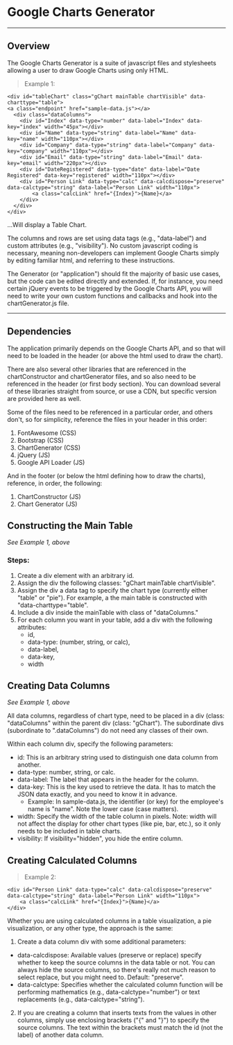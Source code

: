 # Google Charts Generator

----
## Overview

The Google Charts Generator is a suite of javascript files and stylesheets allowing a user to draw Google Charts using only HTML.

> Example 1:  

    <div id="tableChart" class="gChart mainTable chartVisible" data-charttype="table">
    <a class="endpoint" href="sample-data.js"></a>
      <div class="dataColumns">
        <div id="Index" data-type="number" data-label="Index" data-key="index" width="45px"></div>
        <div id="Name" data-type="string" data-label="Name" data-key="name" width="110px"></div>
        <div id="Company" data-type="string" data-label="Company" data-key="company" width="110px"></div>
        <div id="Email" data-type="string" data-label="Email" data-key="email" width="220px"></div>
        <div id="DateRegistered" data-type="date" data-label="Date Registered" data-key="registered" width="110px"></div>
        <div id="Person Link" data-type="calc" data-calcdispose="preserve" data-calctype="string" data-label="Person Link" width="110px">
            <a class="calcLink" href="{Index}">{Name}</a>
        </div>
      </div>
    </div>
...Will display a Table Chart.

The columns and rows are set using data tags (e.g., "data-label") and custom attributes (e.g., "visibility"). No custom javascript coding is necessary, meaning non-developers can implement Google Charts simply by editing familiar html, and referring to these instructions.

The Generator (or "application") should fit the majority of basic use cases, but the code can be edited directly and extended. If, for instance, you need certain jQuery events to be triggered by the Google Charts API, you will need to write your own custom functions and callbacks and hook into the chartGenerator.js file.

----
## Dependencies
The application primarily depends on the Google Charts API, and so that will need to be loaded in the header (or above the html used to draw the chart).

There are also several other libraries that are referenced in the chartConstructor and chartGenerator files, and so also need to be referenced in the header (or first body section). You can download several of these libraries straight from source, or use a CDN, but specific version are provided here as well.

Some of the files need to be referenced in a particular order, and others don't, so for simplicity, reference the files in your header in this order:

1. FontAwesome (CSS)
2. Bootstrap (CSS)
3. ChartGenerator (CSS)
4. jQuery (JS)
5. Google API Loader (JS)

And in the footer (or below the html defining how to draw the charts), reference, in order, the following:

1. ChartConstructor (JS)
2. Chart Generator (JS)

## Constructing the Main Table
*See Example 1, above*

### Steps:
1. Create a div element with an arbitrary id.
2. Assign the div the following classes: "gChart mainTable chartVisible".
3. Assign the div a data tag to specify the chart type (currently either "table" or "pie"). For example, a the main table is constructed with "data-charttype="table".
4. Include a div inside the mainTable with class of "dataColumns."
5. For each column you want in your table, add a div with the following attributes:
    * id,
    * data-type: (number, string, or calc),
    * data-label,
    * data-key,
    * width

## Creating Data Columns
*See Example 1, above*

All data columns, regardless of chart type, need to be placed in a div (class: "dataColumns" within the parent div (class: "gChart"). The subordinate divs (subordinate to ".dataColumns") do not need any classes of their own.

Within each column div, specify the following parameters:
  
* id: This is an arbitrary string used to distinguish one data column from another.
* data-type: number, string, or calc.
* data-label: The label that appears in the header for the column. 
* data-key: This is the key used to retrieve the data. It has to match the JSON data exactly, and you need to know it in advance.
  * Example: In sample-data.js, the identifier (or key) for the employee's name is "name". Note the lower case (case matters).
* width: Specify the width of the table column in pixels. Note: width will not affect the display for other chart types (like pie, bar, etc.), so it only needs to be included in table charts.
* visibility: If visibility="hidden", you hide the entire column.

## Creating Calculated Columns

> Example 2:

    <div id="Person Link" data-type="calc" data-calcdispose="preserve" data-calctype="string" data-label="Person Link" width="110px">
        <a class="calcLink" href="{Index}">{Name}</a>
    </div>

Whether you are using calculated columns in a table visualization, a pie visualization, or any other type, the approach is the same:

1. Create a data column div with some additional parameters:
  * data-calcdispose: Available values (preserve or replace) specify whether to keep the source columns in the data table or not. You can always hide the source columns, so there's really not much reason to select replace, but you might need to. Default: "preserve".
  * data-calctype: Specifies whether the calculated column function will be performing mathematics (e.g., data-calctype="number") or text replacements (e.g., data-calctype="string").
2. If you are creating a column that inserts texts from the values in other columns, simply use enclosing brackets ("{" and "}") to specify the source columns. The text within the brackets must match the id (not the label) of another data column.

